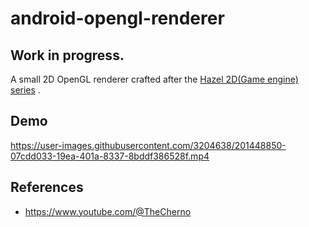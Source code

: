 # android-opengl-renderer

## Work in progress.

A small 2D OpenGL renderer crafted after
the [Hazel 2D(Game engine) series](https://www.youtube.com/playlist?list=PLlrATfBNZ98dC-V-N3m0Go4deliWHPFwT)
.

## Demo

https://user-images.githubusercontent.com/3204638/201448850-07cdd033-19ea-401a-8337-8bddf386528f.mp4

## References

- https://www.youtube.com/@TheCherno
